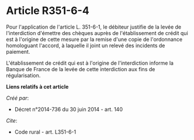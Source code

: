 # Article R351-6-4

Pour l'application de l'article L. 351-6-1, le débiteur justifie de la levée de l'interdiction d'émettre des chèques auprès
de l'établissement de crédit qui est à l'origine de cette mesure par la remise d'une copie de l'ordonnance homologuant
l'accord, à laquelle il joint un relevé des incidents de paiement.

L'établissement de crédit qui est à l'origine de l'interdiction informe la Banque de France de la levée de cette interdiction
aux fins de régularisation.

**Liens relatifs à cet article**

_Créé par_:

  - Décret n°2014-736 du 30 juin 2014 - art. 140

_Cite_:

  - Code rural - art. L351-6-1
